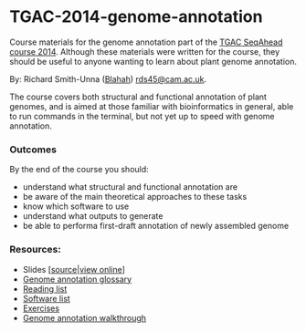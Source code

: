TGAC-2014-genome-annotation
===========================

Course materials for the genome annotation part of the [TGAC SeqAhead course 2014](http://www.tgac.ac.uk/seqahead-challenges-for-plant-researchers/). Although these materials were written for the course, they should be useful to anyone wanting to learn about plant genome annotation.

By: Richard Smith-Unna ([Blahah](Https://github.com/Blahah)) <rds45@cam.ac.uk>.

The course covers both structural and functional annotation of plant genomes, and is aimed at those familiar with bioinformatics in general, able to run commands in the terminal, but not yet up to speed with genome annotation.

### Outcomes

By the end of the course you should:

- understand what structural and functional annotation are
- be aware of the main theoretical approaches to these tasks
- know which software to use
- understand what outputs to generate
- be able to performa first-draft annotation of newly assembled genome

### Resources:

- Slides \[[source](talk)|[view online]()\]
- [Genome annotation glossary](https://github.com/Blahah/TGAC-2014-genome-annotation/wiki/Genome-annotation-glossary)
- [Reading list](https://github.com/Blahah/TGAC-2014-genome-annotation/wiki/Reading-list)
- [Software list](https://github.com/Blahah/TGAC-2014-genome-annotation/wiki/Software-list)
- [Exercises](exercises)
- [Genome annotation walkthrough](https://github.com/Blahah/TGAC-2014-genome-annotation/wiki/Annotation-pipeline)
